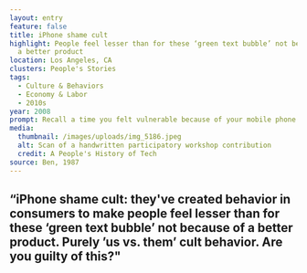 ```yaml
---
layout: entry
feature: false
title: iPhone shame cult
highlight: People feel lesser than for these ‘green text bubble’ not because of
  a better product
location: Los Angeles, CA
clusters: People's Stories
tags:
  - Culture & Behaviors
  - Economy & Labor
  - 2010s
year: 2008
prompt: Recall a time you felt vulnerable because of your mobile phone.
media:
  thumbnail: /images/uploads/img_5186.jpeg
  alt: Scan of a handwritten participatory workshop contribution
  credit: A People's History of Tech
source: Ben, 1987
---
```

## “iPhone shame cult: they've created behavior in consumers to make people feel lesser than for these ‘green text bubble’ not because of a better product. Purely ’us vs. them’ cult behavior. Are you guilty of this?"
